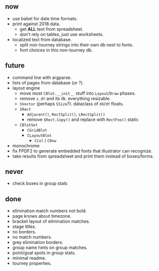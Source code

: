 ## now

- use babel for date time formats.
- print against 2018 data.
	- get **ALL** text from spreadsheet.
	- don't rely on tables, just use worksheets.
- localized text from database.
	- split non-tourney strings into their own db next to fonts.
	- font choices in this non-tourney db.

## future

- command line with argparse.
- lists of pages from database (or ?).
- layout engine
	- move most `CBlot.__init__` stuff into `Layout`/`Draw` phases.
	- remove `s_dY` and its ilk. everything resizable.
	- `SVector` (perhaps `SSize`?). dataclass of `dX`/`dY` floats.
    - `SRect`
		- `Adjacent()`, `RectSplit()`, `LRectSplit()`
		- remove `SRect.Copy()` and replace with `RectFoo()` static
	- `CBlotSet`
		- `CGridBlot`
		- `CLayoutBlot`
			- `CCol` / `CRow`
- monochrome
- fix FPDF2 to generate embedded fonts that illustrator can recognize.
- take results from spreadsheet and print them instead of boxes/forms.

## never

- check boxes in group stats

## done

- elimination match numbers not bold.
- page knows about timezone.
- bracket layout of elimination matches.
- stage titles.
- no borders.
- no match numbers.
- grey elimination borders.
- group name hints on group matches.
- point/goal spots in group stats.
- minimal readme.
- tourney properties.
